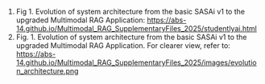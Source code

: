 1. Fig 1. Evolution of system architecture from the basic SASAi v1 to the upgraded Multimodal RAG Application:
   https://abs-14.github.io/Multimodal_RAG_SupplementaryFiles_2025/studentlyai.html
1. Fig. 1. Evolution of system architecture from the basic SASAi v1 to the upgraded Multimodal RAG Application. For clearer view, refer to:
   https://abs-14.github.io/Multimodal_RAG_SupplementaryFiles_2025/images/evolution_architecture.png

